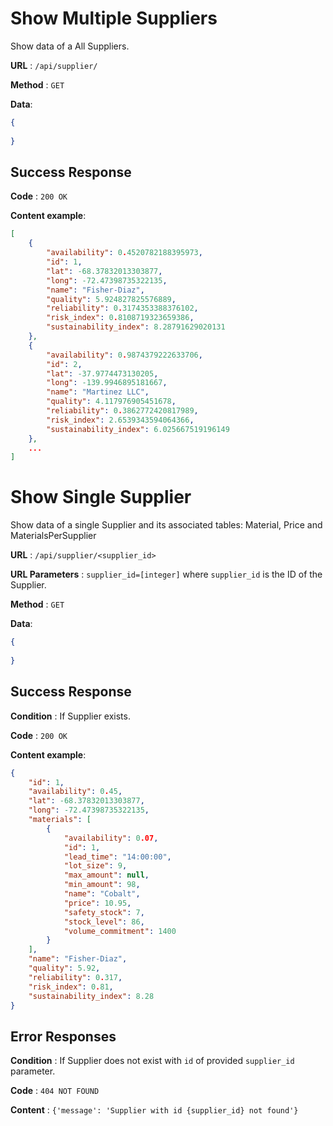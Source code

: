 # Show Multiple Suppliers

Show data of a All Suppliers.

**URL** : `/api/supplier/`

**Method** : `GET`

**Data**: 

```json
{
    
}
```

## Success Response

**Code** : `200 OK`

**Content example**:

```json
[
    {
        "availability": 0.4520782188395973,
        "id": 1,
        "lat": -68.37832013303877,
        "long": -72.47398735322135,
        "name": "Fisher-Diaz",
        "quality": 5.924827825576889,
        "reliability": 0.3174353388376102,
        "risk_index": 0.8108719323659386,
        "sustainability_index": 8.28791629020131
    },
    {
        "availability": 0.9874379222633706,
        "id": 2,
        "lat": -37.9774473130205,
        "long": -139.9946895181667,
        "name": "Martinez LLC",
        "quality": 4.117976905451678,
        "reliability": 0.3862772420817989,
        "risk_index": 2.6539343594064366,
        "sustainability_index": 6.025667519196149
    },
    ...
]
```

# Show Single Supplier

Show data of a single Supplier and its associated tables: Material, Price and MaterialsPerSupplier 

**URL** : `/api/supplier/<supplier_id>`

**URL Parameters** : `supplier_id=[integer]` where `supplier_id` is the ID of the Supplier.

**Method** : `GET`

**Data**: 

```json
{
    
}
```

## Success Response

**Condition** : If Supplier exists.

**Code** : `200 OK`

**Content example**:

```json
{
    "id": 1,
    "availability": 0.45,
    "lat": -68.37832013303877,
    "long": -72.47398735322135,
    "materials": [
        {
            "availability": 0.07,
            "id": 1,
            "lead_time": "14:00:00",
            "lot_size": 9,
            "max_amount": null,
            "min_amount": 98,
            "name": "Cobalt",
            "price": 10.95,
            "safety_stock": 7,
            "stock_level": 86,
            "volume_commitment": 1400
        }
    ],
    "name": "Fisher-Diaz",
    "quality": 5.92,
    "reliability": 0.317,
    "risk_index": 0.81,
    "sustainability_index": 8.28
}
```

## Error Responses

**Condition** : If Supplier does not exist with `id` of provided `supplier_id` parameter.

**Code** : `404 NOT FOUND`

**Content** : `{'message': 'Supplier with id {supplier_id} not found'}`
